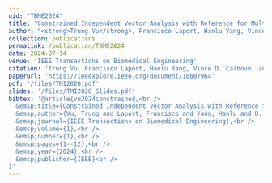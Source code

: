 ```yaml
---
uid: "TBME2024"
title: "Constrained Independent Vector Analysis with Reference for Multi-Subject fMRI Analysis"
author: "<strong>Trung Vu</strong>, Francisco Laport, Hanlu Yang, Vince D. Calhoun, and Tulay Adali"
collection: publications
permalink: /publication/TBME2024
date: 2024-07-14
venue: 'IEEE Transactions on Biomedical Engineering'
citation: 'Trung Vu, Francisco Laport, Hanlu Yang, Vince D. Calhoun, and Tulay Adali. &quot;Constrained Independent Vector Analysis with Reference for Multi-Subject fMRI Analysis,&quot; IEEE Transactions on Biomedical Engineering.'
paperurl: 'https://ieeexplore.ieee.org/document/10607964'
pdf: '/files/TMI2020.pdf'
slides: '/files/TMI2020_Slides.pdf'
bibtex: '@article{vu2024constrained,<br />
  &emsp;title={Constrained Independent Vector Analysis with Reference for Multi-Subject fMRI Analysis},<br />
  &emsp;author={Vu, Trung and Laport, Francisco and Yang, Hanlu and D. Calhoun, Vince and Adali, Tulay},<br />
  &emsp;journal={IEEE Transactions on Biomedical Engineering},<br />
  &emsp;volume={1},<br />
  &emsp;number={1},<br />
  &emsp;pages={1--12},<br />
  &emsp;year={2024},<br />
  &emsp;publisher={IEEE}<br />
}'
---
```


